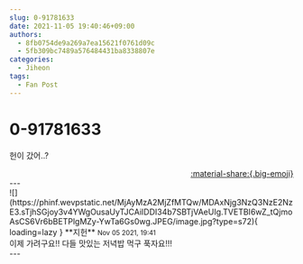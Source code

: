 ```yaml
---
slug: 0-91781633
date: 2021-11-05 19:40:46+09:00
authors:
  - 8fb0754de9a269a7ea15621f0761d09c
  - 5fb309bc7489a576484431ba8338807e
categories:
  - Jiheon
tags:
  - Fan Post
---
```


# 0-91781633

<div class="post-container" markdown="1">
<div class="content-container md-sidebar__scrollwrap" markdown="1">

헌이 갔어..?

</div>
</div>

<div style="text-align: right;" markdown="1">
<a href="https://weverse.io/fromis9/fanpost/0-91781633" style="text-align: right;">:material-share:{.big-emoji}</a>
</div>
---

<div class="comments-container md-sidebar__scrollwrap" markdown="1">
<div class="comment" markdown="1">
<div class='id-container' markdown="1">
![](https://phinf.wevpstatic.net/MjAyMzA2MjZfMTQw/MDAxNjg3NzQ3NzE2NzE3.sTjhSGjoy3v4YWgOusaUyTJCAiIDDI34b7SBTjVAeUIg.TVETBI6wZ_tQjmoAsCS6Vr6bBETPlgMZy-YwTa6Gs0wg.JPEG/image.jpg?type=s72){ loading=lazy }
**<span class="artist">지헌</span>** <small>Nov 05 2021, 19:41</small><br>
</div>
<div class='comment-body' markdown="1">
이제 가려구요!! 다들 맛있는 저녁밥 먹구 푹자요!!!
</div>
</div>
</div>
---
